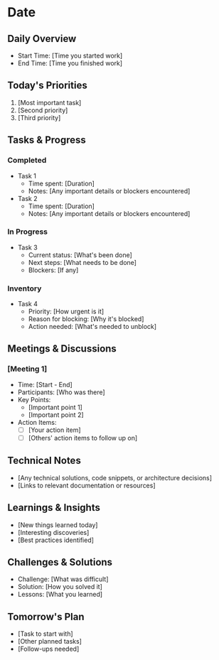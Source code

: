 # Date

## Daily Overview
- Start Time: [Time you started work]
- End Time: [Time you finished work]

## Today's Priorities
1. [Most important task]
2. [Second priority]
3. [Third priority]

## Tasks & Progress
### Completed
- Task 1
  - Time spent: [Duration]
  - Notes: [Any important details or blockers encountered]
- Task 2
  - Time spent: [Duration]
  - Notes: [Any important details or blockers encountered]

### In Progress
- Task 3
  - Current status: [What's been done]
  - Next steps: [What needs to be done]
  - Blockers: [If any]

### Inventory
- Task 4
  - Priority: [How urgent is it]
  - Reason for blocking: [Why it's blocked]
  - Action needed: [What's needed to unblock]

## Meetings & Discussions
### [Meeting 1]
- Time: [Start - End]
- Participants: [Who was there]
- Key Points:
  - [Important point 1]
  - [Important point 2]
- Action Items:
  - [ ] [Your action item]
  - [ ] [Others' action items to follow up on]

## Technical Notes
- [Any technical solutions, code snippets, or architecture decisions]
- [Links to relevant documentation or resources]

## Learnings & Insights
- [New things learned today]
- [Interesting discoveries]
- [Best practices identified]

## Challenges & Solutions
- Challenge: [What was difficult]
- Solution: [How you solved it]
- Lessons: [What you learned]

## Tomorrow's Plan
- [Task to start with]
- [Other planned tasks]
- [Follow-ups needed]